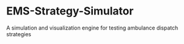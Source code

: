 # EMS-Strategy-Simulator
A simulation and visualization engine for testing ambulance dispatch strategies
